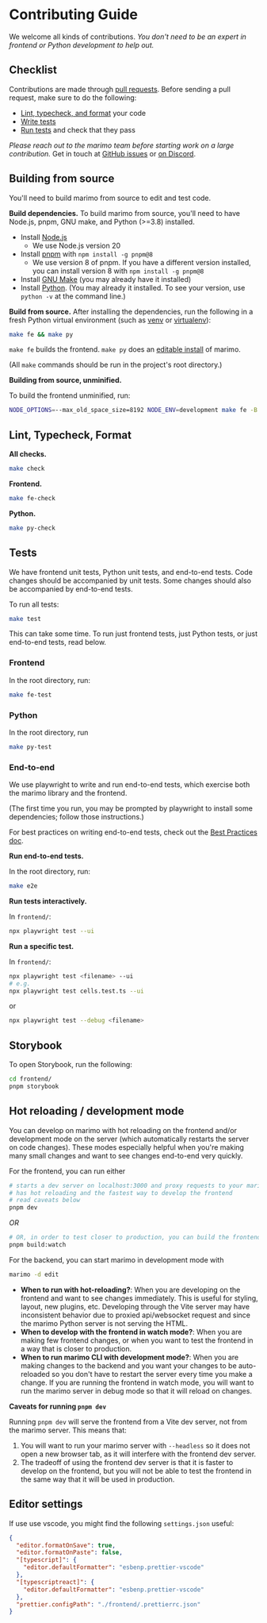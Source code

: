 # Contributing Guide

We welcome all kinds of contributions. _You don't need to be an expert
in frontend or Python development to help out._

## Checklist

Contributions are made through
[pull requests](https://help.github.com/articles/using-pull-requests/).
Before sending a pull request, make sure to do the following:

- [Lint, typecheck, and format](#lint-typecheck-format) your code
- [Write tests](#tests)
- [Run tests](#tests) and check that they pass

_Please reach out to the marimo team before starting work on a large
contribution._ Get in touch at
[GitHub issues](https://github.com/marimo-team/marimo/issues)
or [on Discord](https://discord.gg/JE7nhX6mD8).

## Building from source

You'll need to build marimo from source to edit and test code.

**Build dependencies.**
To build marimo from source, you'll need to have Node.js, pnpm, GNU make, and
Python (>=3.8) installed.

- Install [Node.js](https://docs.npmjs.com/downloading-and-installing-node-js-and-npm#using-a-node-version-manager-to-install-nodejs-and-npm)
  - We use Node.js version 20
- Install [pnpm](https://github.com/pnpm/pnpm) with `npm install -g pnpm@8`
  - We use version 8 of pnpm. If you have a different version installed, you can
    install version 8 with `npm install -g pnpm@8`
- Install [GNU Make](https://www.gnu.org/software/make/) (you may already have it installed)
- Install [Python](https://www.python.org/). (You may already it installed. To see your version, use
  `python -v` at the command line.)

**Build from source.**
After installing the dependencies, run the following in a fresh Python virtual
environment (such as [venv](https://docs.python.org/3/library/venv.html) or
[virtualenv](https://virtualenv.pypa.io/en/latest/)):

```bash
make fe && make py
```

`make fe` builds the frontend. `make py` does an [editable install](https://setuptools.pypa.io/en/latest/userguide/development_mode.html) of marimo.

(All `make` commands should be run in the project's root directory.)

**Building from source, unminified.**

To build the frontend unminified, run:

```bash
NODE_OPTIONS=--max_old_space_size=8192 NODE_ENV=development make fe -B
```

## Lint, Typecheck, Format

**All checks.**

```bash
make check
```

**Frontend.**

```bash
make fe-check
```

**Python.**

```bash
make py-check
```

## Tests

We have frontend unit tests, Python unit tests, and end-to-end tests.
Code changes should be accompanied by unit tests. Some changes
should also be accompanied by end-to-end tests.

To run all tests:

```bash
make test
```

This can take some time. To run just frontend tests, just Python tests, or just
end-to-end tests, read below.

### Frontend

In the root directory, run:

```bash
make fe-test
```

### Python

In the root directory, run

```bash
make py-test
```

### End-to-end

We use playwright to write and run end-to-end tests, which exercise both the
marimo library and the frontend.

(The first time you run, you may be prompted by playwright to install some
dependencies; follow those instructions.)

For best practices on writing end-to-end tests, check out the [Best Practices
doc](https://playwright.dev/docs/best-practices).

**Run end-to-end tests.**

In the root directory, run:

```bash
make e2e
```

**Run tests interactively.**

In `frontend/`:

```bash
npx playwright test --ui
```

**Run a specific test.**

In `frontend/`:

```bash
npx playwright test <filename> --ui
# e.g.
npx playwright test cells.test.ts --ui
```

or

```bash
npx playwright test --debug <filename>
```

## Storybook

To open Storybook, run the following:

```bash
cd frontend/
pnpm storybook
```

## Hot reloading / development mode

You can develop on marimo with hot reloading on the frontend and/or development
mode on the server (which automatically restarts the server on code changes).
These modes especially helpful when you're making many small changes and
want to see changes end-to-end very quickly.

For the frontend, you can run either

```bash
# starts a dev server on localhost:3000 and proxy requests to your marimo server
# has hot reloading and the fastest way to develop the frontend
# read caveats below
pnpm dev
```

_OR_

```bash
# OR, in order to test closer to production, you can build the frontend and watch for changes
pnpm build:watch
```

For the backend, you can start marimo in development mode with

```bash
marimo -d edit
```

- **When to run with hot-reloading?**: When you are developing on the frontend
  and want to see changes immediately. This is useful for styling, layout, new
  plugins, etc. Developing through the Vite server may have inconsistent
  behavior due to proxied api/websocket request and since the marimo Python
  server is not serving the HTML.
- **When to develop with the frontend in watch mode?**: When you are making few
  frontend changes, or when you want to test the frontend in a way that is
  closer to production.
- **When to run marimo CLI with development mode?**: When you are making
  changes to the backend and you want your changes to be auto-reloaded so you
  don't have to restart the server every time you make a change. If you are
  running the frontend in watch mode, you will want to run the marimo server in
  debug mode so that it will reload on changes.

**Caveats for running `pnpm dev`**

Running `pnpm dev` will serve the frontend from a Vite dev server, not from the
marimo server. This means that:

1. You will want to run your marimo server with `--headless` so it does not open a new browser tab, as it will
   interfere with the frontend dev server.
2. The tradeoff of using the frontend dev server is that it is faster to
   develop on the frontend, but you will not be able to test the frontend in
   the same way that it will be used in production.

## Editor settings

If use use vscode, you might find the following `settings.json` useful:

```json
{
  "editor.formatOnSave": true,
  "editor.formatOnPaste": false,
  "[typescript]": {
    "editor.defaultFormatter": "esbenp.prettier-vscode"
  },
  "[typescriptreact]": {
    "editor.defaultFormatter": "esbenp.prettier-vscode"
  },
  "prettier.configPath": "./frontend/.prettierrc.json"
}
```
